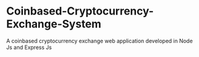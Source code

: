 # Coinbased-Cryptocurrency-Exchange-System
A coinbased cryptocurrency exchange web application developed in Node Js and Express Js
